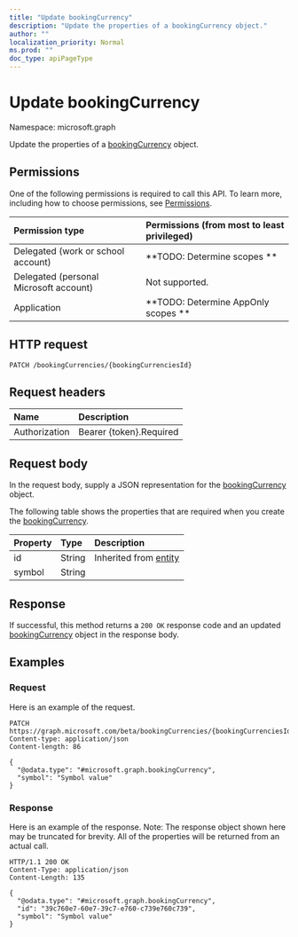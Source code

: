 ```yaml
---
title: "Update bookingCurrency"
description: "Update the properties of a bookingCurrency object."
author: ""
localization_priority: Normal
ms.prod: ""
doc_type: apiPageType
---
```


# Update bookingCurrency

Namespace: microsoft.graph

Update the properties of a [bookingCurrency](../resources/bookingcurrency.md) object.

## Permissions
One of the following permissions is required to call this API. To learn more, including how to choose permissions, see [Permissions](/concepts/permissions-reference.md).

|Permission type|Permissions (from most to least privileged)|
|:---|:---|
|Delegated (work or school account)|**TODO: Determine scopes **|
|Delegated (personal Microsoft account)|Not supported.|
|Application|**TODO: Determine AppOnly scopes **|

## HTTP request
<!-- {
  "blockType": "ignored"
}
-->
``` http
PATCH /bookingCurrencies/{bookingCurrenciesId}
```

## Request headers
|Name|Description|
|:---|:---|
|Authorization|Bearer {token}.Required|

## Request body
In the request body, supply a JSON representation for the [bookingCurrency](../resources/bookingcurrency.md) object.

The following table shows the properties that are required when you create the [bookingCurrency](../resources/bookingcurrency.md).

|Property|Type|Description|
|:---|:---|:---|
|id|String| Inherited from [entity](../resources/entity.md)|
|symbol|String||



## Response
If successful, this method returns a `200 OK` response code and an updated [bookingCurrency](../resources/bookingcurrency.md) object in the response body.

## Examples

### Request
Here is an example of the request.
<!-- {
  "blockType": "request",
  "name": "update_bookingcurrency"
}
-->
``` http
PATCH https://graph.microsoft.com/beta/bookingCurrencies/{bookingCurrenciesId}
Content-type: application/json
Content-length: 86

{
  "@odata.type": "#microsoft.graph.bookingCurrency",
  "symbol": "Symbol value"
}
```

### Response
Here is an example of the response. Note: The response object shown here may be truncated for brevity. All of the properties will be returned from an actual call.
<!-- {
  "blockType": "response",
  "truncated": true
}
-->
``` http
HTTP/1.1 200 OK
Content-Type: application/json
Content-Length: 135

{
  "@odata.type": "#microsoft.graph.bookingCurrency",
  "id": "39c760e7-60e7-39c7-e760-c739e760c739",
  "symbol": "Symbol value"
}
```

